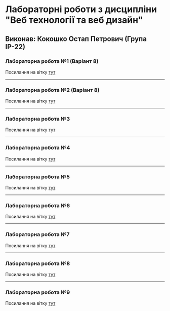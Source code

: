 # Лабораторні роботи з дисципліни "Веб технології та веб дизайн"

## Виконав: Кокошко Остап Петрович (Група ІР-22)

### Лабораторна робота №1 (Варіант 8)
Посилання на вітку [тут](https://github.com/Ostap-Kokoshko/web_programing/tree/first_lab)

***
### Лабораторна робота №2 (Варіант 8)
Посилання на вітку [тут](https://github.com/Ostap-Kokoshko/web_programing/tree/second_lab)

***
### Лабораторна робота №3
Посилання на вітку [тут](https://github.com/Ostap-Kokoshko/js_labs/tree/third_lab)

***
### Лабораторна робота №4
Посилання на вітку [тут](https://github.com/Ostap-Kokoshko/js_labs/tree/fourth_lab)

***
### Лабораторна робота №5
Посилання на вітку [тут](https://github.com/Ostap-Kokoshko/js_labs/tree/fifth_lab)

***
### Лабораторна робота №6
Посилання на вітку [тут](https://github.com/Ostap-Kokoshko/js_labs/tree/sixth_lab)

***
### Лабораторна робота №7
Посилання на вітку [тут](https://github.com/Ostap-Kokoshko/js_labs/tree/seventh_lab)

***
### Лабораторна робота №8
Посилання на вітку [тут](https://github.com/Ostap-Kokoshko/js_labs/tree/eighth_lab)

***
### Лабораторна робота №9
Посилання на вітку [тут](https://github.com/Ostap-Kokoshko/js_labs/tree/ninth_lab)
